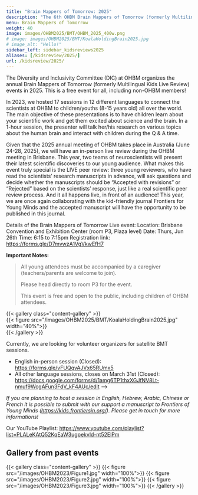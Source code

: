 ```yaml
---
title: "Brain Mappers of Tomorrow: 2025"
description: "The 6th OHBM Brain Mappers of Tomorrow (formerly Multilingual Kids Live Review)"
menu: Brain Mappers of Tomorrow
weight: 40
image: images/OHBM2025/BMT/OHBM_2025_400w.png
# image: images/OHBM2025/BMT/KoalaHoldingBrain2025.jpg
# image_alt: "Hello!"
sidebar_left: sidebar_kidsreviews2025
aliases: [/kidsreview/2025/]
url: /kidsreview/2025/
---
```


The Diversity and Inclusivity Committee (DIC) at OHBM organizes the annual Brain Mappers of Tomorrow (formerly Multilingual Kids Live Review) events in 2025. This is a free event for all, including non-OHBM members!

In 2023, we hosted 17 sessions in 12 different languages to connect the scientists at OHBM to children/youths (8-15 years old) all over the world. The main objective of these presentations is to have children learn about your scientific work and get them excited about science and the brain. In a 1-hour session, the presenter will talk her/his research on various topics about the human brain and interact with children during the Q & A time.

Given that the 2025 annual meeting of OHBM takes place in Australia (June 24-28, 2025), we will have an in-person live review during the OHBM meeting in Brisbane. This year, two teams of neuroscientists will present their latest scientific discoveries to our young audience. What makes this event truly special is the LIVE peer review: three young reviewers, who have read the scientists’ research manuscripts in advance, will ask questions and decide whether the manuscripts should be “Accepted with revisions” or “Rejected” based on the scientists’ response, just like a real scientific peer review process. And it all happens live, in front of an audience! This year, we are once again collaborating with the kid-friendly journal Frontiers for Young Minds and the accepted manuscript will have the opportunity to be published in this journal.

Details of the Brain Mappers of Tomorrow Live event:
Location: Brisbane Convention and Exhibition Center (room P3, Plaza level)
Date: Thurs, Jun 26th
Time: 6:15 to 7:15pm
Registration link: https://forms.gle/D7mvwzA1VgVkwEfH7
 
**Important Notes:**

> All young attendees must be accompanied by a caregiver (teachers/parents are welcome to join).  
>  
> Please head directly to room P3 for the event.  
>  
> This event is free and open to the public, including children of OHBM attendees.



{{< gallery class="content-gallery" >}}  
{{< figure src="/images/OHBM2025/BMT/KoalaHoldingBrain2025.jpg" width="40%">}}  
{{< /gallery >}}


Currently, we are looking for volunteer organizers for satellite BMT sessions. 
* English in-person session (Closed): https://forms.gle/vFUQqvAJVx65RUmx5
* All other language sessions, closes on March 31st (Closed): https://docs.google.com/forms/d/1amg6TP1thxXGJfNV8Lt-nmuf9WcgAFun3FdV_kF4AUc/edit -->

_If you are planning to host a session in English, Hebrew, Arabic, Chinese or French it is possible to submit with our support a manuscript to Frontiers of Young Minds (https://kids.frontiersin.org/). Please get in touch for more informations!_

<!-- Event Registration: https://ohbm-dic.github.io/kidsreview/2024/registration/ (No registration fee)
* Registration OPEN: January 8th
* Registration CLOSED: March 31st
* Registration IN PREPARATION: Korean -->

Our YouTube Playlist: https://www.youtube.com/playlist?list=PLALeKAtQ52KqEaW3ugpekvld-nt52ElPm

<!-- ## Organizers 

<!-- UPDATE ORGANIZERS! -->

<!-- {{< gallery class="content-gallery" >}}
  {{< figure src="/images/OHBM2024/OHBM_KidsReview2024_organizers_new.jpg" width="100%">}}
{{< /gallery >}} -->

## Gallery from past events

{{< gallery class="content-gallery" >}}
  {{< figure src="/images/OHBM2023/Figure1.jpg" width="100%">}}
  {{< figure src="/images/OHBM2023/Figure2.jpg" width="100%">}}
  {{< figure src="/images/OHBM2023/Figure3.jpg" width="100%">}}
{{< /gallery >}}


